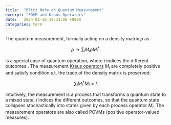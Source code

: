 ```yaml
---
title:  "Blitz Note on Quantum Measurement"
excerpt: "POVM and Kraus Operators"
date:   2024-01-16 19:33:00 +0000
categories: term
---
```


The quantum measurement, formally acting on a density matrix $\rho$ as

$$\rho \rightarrow \sum_{i} M_{i} \rho M_{i}^{\dagger}.$$

is a special case of quantum operation, where $i$ indices the different outcomes .
The measurement [Kraus operators](https://www.wikiwand.com/en/Kraus_operator#:~:text=be%20handled%20simultaneously.-,Kraus%20operators,-Kraus%27%20theorem) $M_{i}$ are completely positive and satisfy condition s.t. the trace of the density matrix is preserved:

$$\sum_{i} M_{i}^{\dagger} M_{i} = I.$$

Intuitively, the measurement is a process that transforms a quantum state to a mixed state. $i$ indices the different outcomes, so that the quantum state collapses stochastically into states given by each process operator $M_i$. The measurement operators are also called POVMs (positive operator-valued measures).
